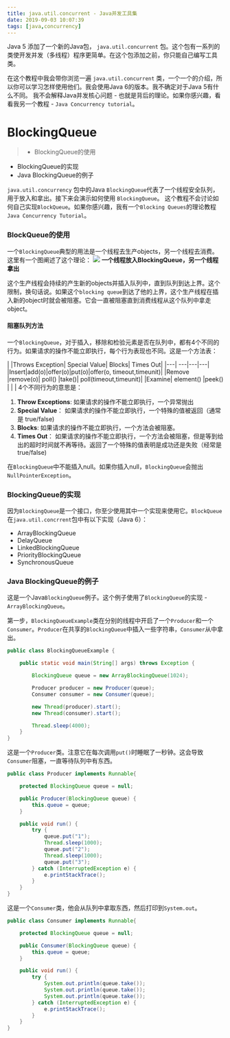 ```yaml
---
title: java.util.concurrent - Java并发工具集
date: 2019-09-03 10:07:39
tags: [java,concurrency]
---
```

   Java 5 添加了一个新的Java包， `java.util.concurrent` 包。这个包有一系列的类使开发并发（多线程）程序更简单。在这个包添加之前，你只能自己编写工具类。
    
<!--more-->
    
在这个教程中我会带你浏览一遍 `java.util.concurrent` 类，一个一个的介绍，所以你可以学习怎样使用他们。我会使用Java 6的版本。我不确定对于Java 5有什么不同。
我不会解释Java并发核心问题 - 也就是背后的理论。如果你感兴趣，看看我另一个教程 - `Java Concurrency tutorial`。

# BlockingQueue

>+ BlockingQueue的使用
+ BlockingQueue的实现
+ Java BlockingQueue的例子
  
 `java.util.concurrency` 包中的Java `BlockingQueue`代表了一个线程安全队列，用于放入和拿出。接下来会演示如何使用 `BlockingQueue`。
 这个教程不会讨论如何自己实现`BlockQueue`。如果你感兴趣，我有一个`Blocking Queues`的理论教程`Java Concurrency Tutorial`。
 
 ### BlockQueue的使用
 一个`BlockingQueue`典型的用法是一个线程去生产objects，另一个线程去消费。这里有一个图阐述了这个理论：
 ![](/images/java.util.concurrent---Java并发工具集/20190903102554619.png)
    **一个线程放入BlockingQueue，另一个线程拿出**
    
这个生产线程会持续的产生新的objects并插入队列中，直到队列到达上界。这个限制，换句话说。如果这个`blocking queue`到达了他的上界，这个生产线程在插入新的object时就会被阻塞。它会一直被阻塞直到消费线程从这个队列中拿走object。

#### 阻塞队列方法
一个`BlockingQueue`，对于插入，移除和检验元素是否在队列中，都有4个不同的行为。如果请求的操作不能立即执行，每个行为表现也不同。这是一个方法表：

|	|Throws Exception|	Special Value|	Blocks|	Times Out|
|---| ---|---|---|
|Insert|add(o)|offer(o)|put(o)|offer(o, timeout,timeunit)|
|Remove	|remove(o)|	poll()	|take()|	poll(timeout,timeunit)|
|Examine|	element()	|peek()	 	 | | |
4个不同行为的意思是：

1. **Throw Exceptions**:
    如果请求的操作不能立即执行，一个异常抛出
2. **Special Value**：
    如果请求的操作不能立即执行，一个特殊的值被返回（通常是 true/false)
3. **Blocks**:
    如果请求的操作不能立即执行，一个方法会被阻塞。
4. **Times Out**：
    如果请求的操作不能立即执行，一个方法会被阻塞，但是等到给出的超时时间就不再等待。返回了一个特殊的值表明是成功还是失败（经常是true/false)

在`BlockingQueue`中不能插入null。如果你插入null，`BlockingQueue`会抛出 `NullPointerException`。

### BlockingQueue的实现
因为`BlockingQueue`是一个接口，你至少使用其中一个实现来使用它。`BlockQueue`在`java.util.concrrent`包中有以下实现（Java 6）：
    
+ ArrayBlockingQueue
+ DelayQueue
+ LinkedBlockingQueue
+ PriorityBlockingQueue
+ SynchronousQueue

### Java BlockingQueue的例子
这是一个Java`BlockingQueue`例子。这个例子使用了`BlockingQueue`的实现 - `ArrayBlockingQueue`。

第一步，`BlockingQueueExample`类在分别的线程中开启了一个`Producer`和一个`Consumer`。`Producer`在共享的`BlockingQueue`中插入一些字符串，`Consumer`从中拿出。

```java
public class BlockingQueueExample {

    public static void main(String[] args) throws Exception {

        BlockingQueue queue = new ArrayBlockingQueue(1024);

        Producer producer = new Producer(queue);
        Consumer consumer = new Consumer(queue);

        new Thread(producer).start();
        new Thread(consumer).start();

        Thread.sleep(4000);
    }
}
```

这是一个`Producer`类。注意它在每次调用`put()`时睡眠了一秒钟。这会导致`Consumer`阻塞，一直等待队列中有东西。

```java
public class Producer implements Runnable{

    protected BlockingQueue queue = null;

    public Producer(BlockingQueue queue) {
        this.queue = queue;
    }

    public void run() {
        try {
            queue.put("1");
            Thread.sleep(1000);
            queue.put("2");
            Thread.sleep(1000);
            queue.put("3");
        } catch (InterruptedException e) {
            e.printStackTrace();
        }
    }
}
```

这是一个`Consumer`类，他会从队列中拿取东西，然后打印到`System.out`。

```java
public class Consumer implements Runnable{

    protected BlockingQueue queue = null;

    public Consumer(BlockingQueue queue) {
        this.queue = queue;
    }

    public void run() {
        try {
            System.out.println(queue.take());
            System.out.println(queue.take());
            System.out.println(queue.take());
        } catch (InterruptedException e) {
            e.printStackTrace();
        }
    }
}
```
